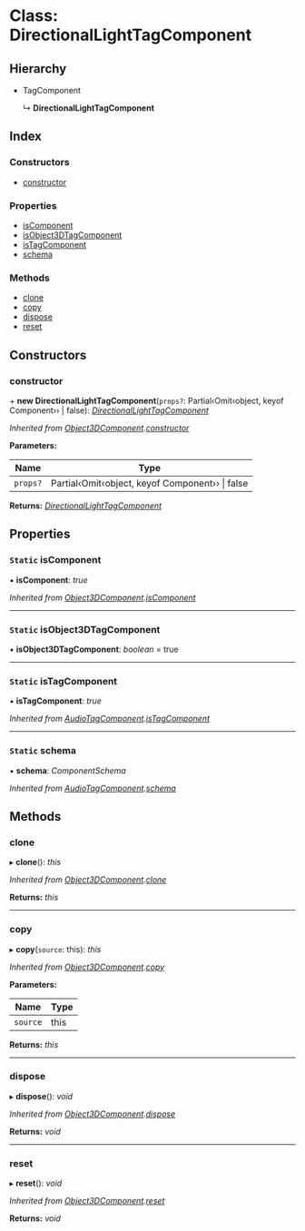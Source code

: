 
# Class: DirectionalLightTagComponent

## Hierarchy

* TagComponent

  ↳ **DirectionalLightTagComponent**

## Index

### Constructors

* [constructor](directionallighttagcomponent.md#constructor)

### Properties

* [isComponent](directionallighttagcomponent.md#static-iscomponent)
* [isObject3DTagComponent](directionallighttagcomponent.md#static-isobject3dtagcomponent)
* [isTagComponent](directionallighttagcomponent.md#static-istagcomponent)
* [schema](directionallighttagcomponent.md#static-schema)

### Methods

* [clone](directionallighttagcomponent.md#clone)
* [copy](directionallighttagcomponent.md#copy)
* [dispose](directionallighttagcomponent.md#dispose)
* [reset](directionallighttagcomponent.md#reset)

## Constructors

###  constructor

\+ **new DirectionalLightTagComponent**(`props?`: Partial‹Omit‹object, keyof Component<any>›› | false): *[DirectionalLightTagComponent](directionallighttagcomponent.md)*

*Inherited from [Object3DComponent](object3dcomponent.md).[constructor](object3dcomponent.md#constructor)*

**Parameters:**

Name | Type |
------ | ------ |
`props?` | Partial‹Omit‹object, keyof Component<any>›› &#124; false |

**Returns:** *[DirectionalLightTagComponent](directionallighttagcomponent.md)*

## Properties

### `Static` isComponent

▪ **isComponent**: *true*

*Inherited from [Object3DComponent](object3dcomponent.md).[isComponent](object3dcomponent.md#static-iscomponent)*

___

### `Static` isObject3DTagComponent

▪ **isObject3DTagComponent**: *boolean* = true

___

### `Static` isTagComponent

▪ **isTagComponent**: *true*

*Inherited from [AudioTagComponent](audiotagcomponent.md).[isTagComponent](audiotagcomponent.md#static-istagcomponent)*

___

### `Static` schema

▪ **schema**: *ComponentSchema*

*Inherited from [AudioTagComponent](audiotagcomponent.md).[schema](audiotagcomponent.md#static-schema)*

## Methods

###  clone

▸ **clone**(): *this*

*Inherited from [Object3DComponent](object3dcomponent.md).[clone](object3dcomponent.md#clone)*

**Returns:** *this*

___

###  copy

▸ **copy**(`source`: this): *this*

*Inherited from [Object3DComponent](object3dcomponent.md).[copy](object3dcomponent.md#copy)*

**Parameters:**

Name | Type |
------ | ------ |
`source` | this |

**Returns:** *this*

___

###  dispose

▸ **dispose**(): *void*

*Inherited from [Object3DComponent](object3dcomponent.md).[dispose](object3dcomponent.md#dispose)*

**Returns:** *void*

___

###  reset

▸ **reset**(): *void*

*Inherited from [Object3DComponent](object3dcomponent.md).[reset](object3dcomponent.md#reset)*

**Returns:** *void*
